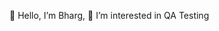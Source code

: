  👋 Hello, I’m Bharg,
 👀 I’m interested in QA Testing


<!---
Bharg-Goswami/Bharg-Goswami is a ✨ special ✨ repository because its `README.md` (this file) appears on your GitHub profile.
You can click the Preview link to take a look at your changes.
--->
